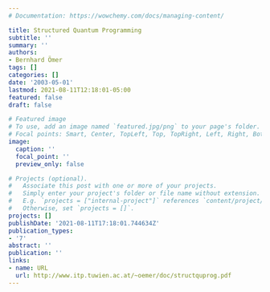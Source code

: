 ```yaml
---
# Documentation: https://wowchemy.com/docs/managing-content/

title: Structured Quantum Programming
subtitle: ''
summary: ''
authors:
- Bernhard Ömer
tags: []
categories: []
date: '2003-05-01'
lastmod: 2021-08-11T12:18:01-05:00
featured: false
draft: false

# Featured image
# To use, add an image named `featured.jpg/png` to your page's folder.
# Focal points: Smart, Center, TopLeft, Top, TopRight, Left, Right, BottomLeft, Bottom, BottomRight.
image:
  caption: ''
  focal_point: ''
  preview_only: false

# Projects (optional).
#   Associate this post with one or more of your projects.
#   Simply enter your project's folder or file name without extension.
#   E.g. `projects = ["internal-project"]` references `content/project/deep-learning/index.md`.
#   Otherwise, set `projects = []`.
projects: []
publishDate: '2021-08-11T17:18:01.744634Z'
publication_types:
- '7'
abstract: ''
publication: ''
links:
- name: URL
  url: http://www.itp.tuwien.ac.at/~oemer/doc/structquprog.pdf
---
```

